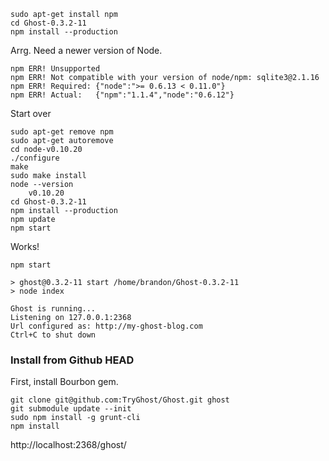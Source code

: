     sudo apt-get install npm
    cd Ghost-0.3.2-11 
    npm install --production


Arrg. Need a newer version of Node.

    npm ERR! Unsupported
    npm ERR! Not compatible with your version of node/npm: sqlite3@2.1.16
    npm ERR! Required: {"node":">= 0.6.13 < 0.11.0"}
    npm ERR! Actual:   {"npm":"1.1.4","node":"0.6.12"}

Start over

    sudo apt-get remove npm
    sudo apt-get autoremove
    cd node-v0.10.20
    ./configure
    make
    sudo make install
    node --version
        v0.10.20
    cd Ghost-0.3.2-11 
    npm install --production
    npm update
    npm start

Works!

    npm start               
    
    > ghost@0.3.2-11 start /home/brandon/Ghost-0.3.2-11
    > node index
    
    Ghost is running... 
    Listening on 127.0.0.1:2368 
    Url configured as: http://my-ghost-blog.com 
    Ctrl+C to shut down

### Install from Github HEAD ###

First, install Bourbon gem.



    git clone git@github.com:TryGhost/Ghost.git ghost
    git submodule update --init
    sudo npm install -g grunt-cli
    npm install




http://localhost:2368/ghost/
